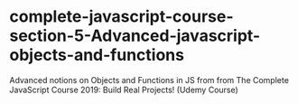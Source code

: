 # complete-javascript-course-section-5-Advanced-javascript-objects-and-functions
Advanced notions on Objects and Functions in JS from from The Complete JavaScript Course 2019: Build Real Projects! (Udemy Course)